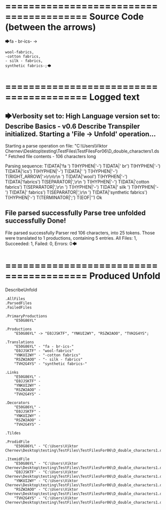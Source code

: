 ========================================
Source Code (between the arrows)
========================================

🡆fa - br-ics- ->

    wool-fabrics,
    -cotton fabrics,
    - silk - fabrics,
    synthetic fabrics-;🡄

========================================
Logged text
========================================

🡆Verbosity set to: High
Language version set to: Describe Basics - v0.6
Describe Transpiler initialized.
Starting a 'File -> Unfold' operation...
------------------------
Starting a parse operation on file: "C:\Users\Viktor Chernev\Desktop\testing\TestFiles\TestFilesFor06\D_double_characters1.ds"
Fetched file contents - 106 characters long

Parsing sequence: T(DATA|'fa ') T(HYPHEN|'-') T(DATA|' br') T(HYPHEN|'-') T(DATA|'ics') T(HYPHEN|'-') T(DATA|' ') T(HYPHEN|'-') T(RIGHT_ARROW|'>\r\n\r\n    ') T(DATA|'wool') T(HYPHEN|'-') T(DATA|'fabrics') T(SEPARATOR|',\r\n    ') T(HYPHEN|'-') T(DATA|'cotton fabrics') T(SEPARATOR|',\r\n    ') T(HYPHEN|'-') T(DATA|' silk ') T(HYPHEN|'-') T(DATA|' fabrics') T(SEPARATOR|',\r\n    ') T(DATA|'synthetic fabrics') T(HYPHEN|'-') T(TERMINATOR|';') T(EOF|'<EOF>') Ok

File parsed successfully
Parse tree unfolded successfully
Done!
------------------------
File parsed successfully
Parser red 106 characters, into 25 tokens.
Those were translated to 1 productions, containing 5 entries.
All Files: 1, Succeeded: 1, Failed: 0, Errors: 0🡄

========================================
Produced Unfold
========================================

DescribeUnfold

    .AllFiles
    .ParsedFiles
    .FailedFiles

    .PrimaryProductions
        "E50G86YL" 

    .Productions
        "E50G86YL" -> "E0JJSKTF", "YNKUI2WY", "RSZW2AOO", "TVH2G4YS";

    .Translations
        "E50G86YL" - "fa - br-ics-"
        "E0JJSKTF" - "wool-fabrics"
        "YNKUI2WY" - "-cotton fabrics"
        "RSZW2AOO" - "- silk - fabrics"
        "TVH2G4YS" - "synthetic fabrics-"

    .Links
        "E50G86YL" - 
        "E0JJSKTF" - 
        "YNKUI2WY" - 
        "RSZW2AOO" - 
        "TVH2G4YS" - 

    .Decorators
        "E50G86YL" - 
        "E0JJSKTF" - 
        "YNKUI2WY" - 
        "RSZW2AOO" - 
        "TVH2G4YS" - 

    .Tildes

    .ProdidFile
        "E50G86YL" - "C:\Users\Viktor Chernev\Desktop\testing\TestFiles\TestFilesFor06\D_double_characters1.ds"

    .ItemidFile
        "E50G86YL" - "C:\Users\Viktor Chernev\Desktop\testing\TestFiles\TestFilesFor06\D_double_characters1.ds"
        "E0JJSKTF" - "C:\Users\Viktor Chernev\Desktop\testing\TestFiles\TestFilesFor06\D_double_characters1.ds"
        "YNKUI2WY" - "C:\Users\Viktor Chernev\Desktop\testing\TestFiles\TestFilesFor06\D_double_characters1.ds"
        "RSZW2AOO" - "C:\Users\Viktor Chernev\Desktop\testing\TestFiles\TestFilesFor06\D_double_characters1.ds"
        "TVH2G4YS" - "C:\Users\Viktor Chernev\Desktop\testing\TestFiles\TestFilesFor06\D_double_characters1.ds"

